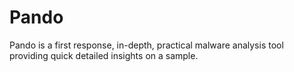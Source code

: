 # Pando
Pando is a first response, in-depth, practical malware analysis tool providing quick detailed insights on a sample.
